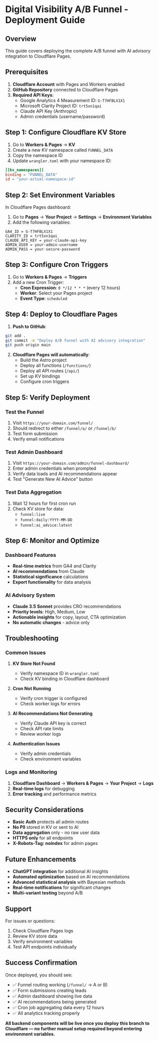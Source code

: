 # Digital Visibility A/B Funnel - Deployment Guide

## Overview
This guide covers deploying the complete A/B funnel with AI advisory integration to Cloudflare Pages.

## Prerequisites

1. **Cloudflare Account** with Pages and Workers enabled
2. **GitHub Repository** connected to Cloudflare Pages
3. **Required API Keys**:
   - Google Analytics 4 Measurement ID: `G-T7HFBLX1X1`
   - Microsoft Clarity Project ID: `trt5xn1qai`
   - Claude API Key (Anthropic)
   - Admin credentials (username/password)

## Step 1: Configure Cloudflare KV Store

1. Go to **Workers & Pages** → **KV**
2. Create a new KV namespace called `FUNNEL_DATA`
3. Copy the namespace ID
4. Update `wrangler.toml` with your namespace ID:
```toml
[[kv_namespaces]]
binding = "FUNNEL_DATA"
id = "your-actual-namespace-id"
```

## Step 2: Set Environment Variables

In Cloudflare Pages dashboard:

1. Go to **Pages** → **Your Project** → **Settings** → **Environment Variables**
2. Add the following variables:

```
GA4_ID = G-T7HFBLX1X1
CLARITY_ID = trt5xn1qai
CLAUDE_API_KEY = your-claude-api-key
ADMIN_USER = your-admin-username
ADMIN_PASS = your-secure-password
```

## Step 3: Configure Cron Triggers

1. Go to **Workers & Pages** → **Triggers**
2. Add a new Cron Trigger:
   - **Cron Expression**: `0 */12 * * *` (every 12 hours)
   - **Worker**: Select your Pages project
   - **Event Type**: `scheduled`

## Step 4: Deploy to Cloudflare Pages

1. **Push to GitHub**:
```bash
git add .
git commit -m "Deploy A/B funnel with AI advisory integration"
git push origin main
```

2. **Cloudflare Pages will automatically**:
   - Build the Astro project
   - Deploy all functions (`/functions/`)
   - Deploy all API routes (`/api/`)
   - Set up KV bindings
   - Configure cron triggers

## Step 5: Verify Deployment

### Test the Funnel
1. Visit `https://your-domain.com/funnel/`
2. Should redirect to either `/funnel/a/` or `/funnel/b/`
3. Test form submission
4. Verify email notifications

### Test Admin Dashboard
1. Visit `https://your-domain.com/admin/funnel-dashboard/`
2. Enter admin credentials when prompted
3. Verify data loads and AI recommendations appear
4. Test "Generate New AI Advice" button

### Test Data Aggregation
1. Wait 12 hours for first cron run
2. Check KV store for data:
   - `funnel:live`
   - `funnel:daily:YYYY-MM-DD`
   - `funnel:ai_advice:latest`

## Step 6: Monitor and Optimize

### Dashboard Features
- **Real-time metrics** from GA4 and Clarity
- **AI recommendations** from Claude
- **Statistical significance** calculations
- **Export functionality** for data analysis

### AI Advisory System
- **Claude 3.5 Sonnet** provides CRO recommendations
- **Priority levels**: High, Medium, Low
- **Actionable insights** for copy, layout, CTA optimization
- **No automatic changes** - advice only

## Troubleshooting

### Common Issues

1. **KV Store Not Found**
   - Verify namespace ID in `wrangler.toml`
   - Check KV binding in Cloudflare dashboard

2. **Cron Not Running**
   - Verify cron trigger is configured
   - Check worker logs for errors

3. **AI Recommendations Not Generating**
   - Verify Claude API key is correct
   - Check API rate limits
   - Review worker logs

4. **Authentication Issues**
   - Verify admin credentials
   - Check environment variables

### Logs and Monitoring

1. **Cloudflare Dashboard** → **Workers & Pages** → **Your Project** → **Logs**
2. **Real-time logs** for debugging
3. **Error tracking** and performance metrics

## Security Considerations

- **Basic Auth** protects all admin routes
- **No PII** stored in KV or sent to AI
- **Data aggregation** only - no raw user data
- **HTTPS only** for all endpoints
- **X-Robots-Tag: noindex** for admin pages

## Future Enhancements

- **ChatGPT integration** for additional AI insights
- **Automated optimization** based on AI recommendations
- **Advanced statistical analysis** with Bayesian methods
- **Real-time notifications** for significant changes
- **Multi-variant testing** beyond A/B

## Support

For issues or questions:
1. Check Cloudflare Pages logs
2. Review KV store data
3. Verify environment variables
4. Test API endpoints individually

## Success Confirmation

Once deployed, you should see:
- ✅ Funnel routing working (`/funnel/` → A or B)
- ✅ Form submissions creating leads
- ✅ Admin dashboard showing live data
- ✅ AI recommendations being generated
- ✅ Cron job aggregating data every 12 hours
- ✅ All analytics tracking properly

**All backend components will be live once you deploy this branch to Cloudflare — no further manual setup required beyond entering environment variables.**

